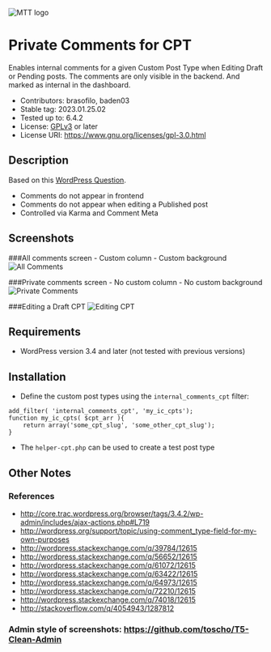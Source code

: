![MTT logo](https://raw.github.com/brasofilo/Private-Comments-in-CPT/master/logo.png)

# Private Comments for CPT
Enables internal comments for a given Custom Post Type when Editing Draft or Pending posts. The comments are only visible in the backend. And marked as internal in the dashboard.
* Contributors: brasofilo, baden03
* Stable tag: 2023.01.25.02
* Tested up to: 6.4.2
* License: [GPLv3](https://www.gnu.org/licenses/gpl-3.0.html) or later
* License URI: https://www.gnu.org/licenses/gpl-3.0.html

## Description
Based on this [WordPress Question](http://wordpress.stackexchange.com/q/74018/12615).

 - Comments do not appear in frontend
 - Comments do not appear when editing a Published post
 - Controlled via Karma and Comment Meta

## Screenshots
###All comments screen - Custom column - Custom background
![All Comments](https://raw.github.com/brasofilo/Private-Comments-in-CPT/master/screenshot-1.png)

###Private comments screen - No custom column - No custom background
![Private Comments](https://raw.github.com/brasofilo/Private-Comments-in-CPT/master/screenshot-2.png)

###Editing a Draft CPT
![Editing CPT](https://raw.github.com/brasofilo/Private-Comments-in-CPT/master/screenshot-3.png)

## Requirements
* WordPress version 3.4 and later (not tested with previous versions)

## Installation
 - Define the custom post types using the `internal_comments_cpt` filter:
```
add_filter( 'internal_comments_cpt', 'my_ic_cpts');
function my_ic_cpts( $cpt_arr ){
	return array('some_cpt_slug', 'some_other_cpt_slug');
}
```
 - The `helper-cpt.php` can be used to create a test post type

## Other Notes
### References
 - http://core.trac.wordpress.org/browser/tags/3.4.2/wp-admin/includes/ajax-actions.php#L719
 - http://wordpress.org/support/topic/using-comment_type-field-for-my-own-purposes
 - http://wordpress.stackexchange.com/q/39784/12615
 - http://wordpress.stackexchange.com/q/56652/12615
 - http://wordpress.stackexchange.com/q/61072/12615
 - http://wordpress.stackexchange.com/q/63422/12615
 - http://wordpress.stackexchange.com/q/64973/12615
 - http://wordpress.stackexchange.com/q/72210/12615
 - http://wordpress.stackexchange.com/q/74018/12615
 - http://stackoverflow.com/q/4054943/1287812

### Admin style of screenshots: https://github.com/toscho/T5-Clean-Admin